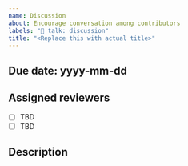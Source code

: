 ```yaml
---
name: Discussion
about: Encourage conversation among contributors
labels: "💬 talk: discussion"
title: "<Replace this with actual title>"
---
```


<!-- Consider how soon we need the discussion resolved vs. giving everyone an opportunity to participate.  -->
## Due date: yyyy-mm-dd

<!-- Suggest two members of @WordPress/openverse to review the discussion.  -->
## Assigned reviewers

- [ ] TBD
- [ ] TBD

<!-- Start the conversation. Please @ anyone relevant and try to ask questions to help facilate discussion. -->
## Description
